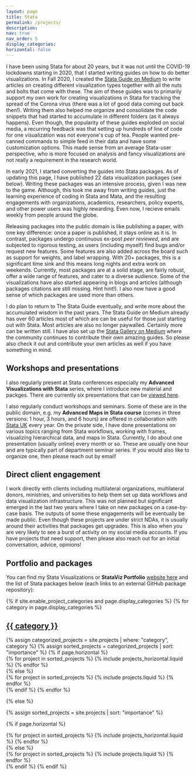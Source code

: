 ```yaml
---
layout: page
title: Stata
permalink: /projects/
description:
nav: true
nav_order: 5
display_categories: 
horizontal: false
---
```


I have been using Stata for about 20 years, but it was not until the COVID-19 lockdowns starting in 2020, that I started writing guides on how to do better visualizations. In Fall 2020, I created the [Stata Guide on Medium](https://medium.com/the-stata-guide) to write articles on creating different visualization types together with all the nuts and bolts that come with these. The aim of these guides was to primarily support my own work for creating visualizations in Stata for tracking the spread of the Corona virus (there was a lot of good data coming out back then!). Writing them also helped me organize and consolidate the code snippets that had started to accumulate in different folders (as it always happens). Even though, the popularity of these guides exploded on social media, a recurring feedback was that setting up hundreds of line of code for one visualization was not everyone's cup of tea. People wanted pre-canned commands to simple feed in their data and have some customization options. This made sense from an average Stata-user perspective, who is more focused on analysis and fancy visualizations are not really a requirement in the research world.

In early 2021, I started converting the guides into Stata packages. As of updating this page, I have published 22 data visualization packages (see below). Writing these packages was an intensive process, given I was new to the game. Although, this took me away from writing guides, just the learning experience of coding in Stata and Mata, and the resulting engagements with organizations, academics, researchers, policy experts, and other power users was highly rewarding. Even now, I recieve emails weekly from people around the globe. 

Releasing packages into the public domain is like publishing a paper, with one key difference: once a paper is published, it stays online as it is. In contrast, packages undergo continuous ex-post *peer reviewed*, and are subjected to rigorous testing, as users (including myself) find bugs and/or request new features. Some features are also added across the board such as support for weights, and label wrapping. With 20+ packages, this is a significant time sink and this means long nights and extra work on weekends. Currently, most packages are at a solid stage, are fairly robust, offer a wide range of features, and cater to a diverse audience. Some of the visualizations have also started appearing in blogs and articles (although packages citations are still missing. Hint hint!). I also now have a good sense of which packages are used more than others.

I do plan to return to The Stata Guide eventually, and write more about the accumulated wisdom in the past years. The Stata Guide on Medium already has over 60 articles most of which are can be useful for those just starting out with Stata. Most articles are also no longer paywalled. Certainly more can be written still. I have also set up the [Stata Gallery on Medium](https://medium.com/the-stata-gallery) where the community continues to contribute their own amazing guides. So please also check it out and contribute your own articles as well if you have something in mind.

## Workshops and presentations
I also regularly present at Stata conferences especially my **Advanced Visualizations with Stata** series, where I introduce new material and packges. There are currently six presentations that can be [viewed here](https://github.com/asjadnaqvi/The-Stata-Guide/tree/master/presentations).

I also regularly conduct workshops and seminars. Some of these are in the public domain, e.g. my **Advanced Maps in Stata course** (comes in three versions: 1 hour, 3 hours, and 6 hours) are offered in collaboration with [Stata UK](https://www.stata-uk.com/) every year. On the private side, I have done presentations on various topics ranging from Stata workflows, working with frames, visualizing hierarchical data, and maps in Stata. Currently, I do about one presentation (usually online) every month or so. These are usually one hour and are typically part of department seminar series. If you would also like to organize one, then please reach out by email! 

## Direct client engagement
I work directly with clients including multilateral organizations, multilateral donors, ministries, and universities to help them set up data workflows and data visualization infrastructure. This was not planned but significant emerged in the last two years where I take on new packages on a case-by-case basis. The outputs of some these engagements will be eventually be made public. Even though these projects are under strict NDAs, it is usually around their activities that packages get upgrades. This is also when you are very likely to see a burst of activity on my social media accounts. If you have projects that need support, then please also reach out for an initial conversation, advice, opinions! 

## Portfolio and packages
You can find my Stata Visualizations or **StataViz Portfolio** [website here](https://asjadnaqvi.github.io/stata-portfolio/tags/portfolio/) and the list of Stata packages below (each links to an external GitHub package repository):

<!-- pages/projects.md -->
<div class="projects">
{% if site.enable_project_categories and page.display_categories %}
  <!-- Display categorized projects -->
  {% for category in page.display_categories %}
  <a id="{{ category }}" href=".#{{ category }}">
    <h2 class="category">{{ category }}</h2>
  </a>
  {% assign categorized_projects = site.projects | where: "category", category %}
  {% assign sorted_projects = categorized_projects | sort: "importance" %}
  <!-- Generate cards for each project -->
  {% if page.horizontal %}
  <div class="container">
    <div class="row row-cols-1 row-cols-md-2">
    {% for project in sorted_projects %}
      {% include projects_horizontal.liquid %}
    {% endfor %}
    </div>
  </div>
  {% else %}
  <div class="row row-cols-1 row-cols-md-3">
    {% for project in sorted_projects %}
      {% include projects.liquid %}
    {% endfor %}
  </div>
  {% endif %}
  {% endfor %}

{% else %}

<!-- Display projects without categories -->

{% assign sorted_projects = site.projects | sort: "importance" %}

  <!-- Generate cards for each project -->

{% if page.horizontal %}

  <div class="container">
    <div class="row row-cols-1 row-cols-md-2">
    {% for project in sorted_projects %}
      {% include projects_horizontal.liquid %}
    {% endfor %}
    </div>
  </div>
  {% else %}
  <div class="row row-cols-1 row-cols-md-3">
    {% for project in sorted_projects %}
      {% include projects.liquid %}
    {% endfor %}
  </div>
  {% endif %}
{% endif %}
</div>